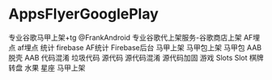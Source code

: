 # AppsFlyerGooglePlay
专业谷歌马甲上架+tg @FrankAndroid 专业谷歌代上架服务-谷歌商店上架 AF埋点 af埋点 统计 firebase AF统计 Firebase后台
马甲上架 马甲包上架 马甲包 AAB脱壳 AAB 代码混淆 垃圾代码 源代码 源代码混淆 源代码加固
游戏 Slots Slot 棋牌 转盘 水果 星座 马甲上架

